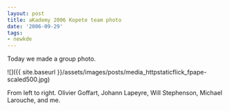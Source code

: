 ```yaml
---
layout: post
title: aKademy 2006 Kopete team photo
date: '2006-09-29'
tags:
- newkde
---
```


Today we made a group photo.

 ![]({{ site.baseurl }}/assets/images/posts/media_httpstaticflick_fpape-scaled500.jpg)

From left to right. Olivier Goffart, Johann Lapeyre, Will Stephenson, Michael Larouche, and me.


